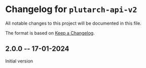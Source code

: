# Changelog for `plutarch-api-v2`

All notable changes to this project will be documented in this file.

The format is based on [Keep a Changelog](https://keepachangelog.com/en/1.1.0/).

## 2.0.0 -- 17-01-2024

Initial version
